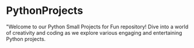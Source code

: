 # PythonProjects
"Welcome to our Python Small Projects for Fun repository! Dive into a world of creativity and coding as we explore various engaging and entertaining Python projects. 
